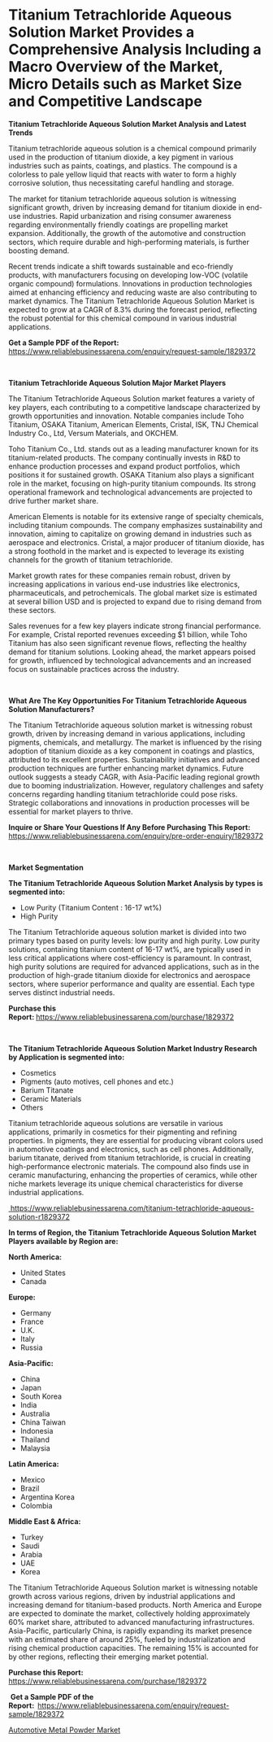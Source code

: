 <p><h1>Titanium Tetrachloride Aqueous Solution Market Provides a Comprehensive Analysis Including a Macro Overview of the Market, Micro Details such as Market Size and Competitive Landscape</h1></p><p><strong>Titanium Tetrachloride Aqueous Solution Market Analysis and Latest Trends</strong></p>
<p><p>Titanium tetrachloride aqueous solution is a chemical compound primarily used in the production of titanium dioxide, a key pigment in various industries such as paints, coatings, and plastics. The compound is a colorless to pale yellow liquid that reacts with water to form a highly corrosive solution, thus necessitating careful handling and storage.</p><p>The market for titanium tetrachloride aqueous solution is witnessing significant growth, driven by increasing demand for titanium dioxide in end-use industries. Rapid urbanization and rising consumer awareness regarding environmentally friendly coatings are propelling market expansion. Additionally, the growth of the automotive and construction sectors, which require durable and high-performing materials, is further boosting demand.</p><p>Recent trends indicate a shift towards sustainable and eco-friendly products, with manufacturers focusing on developing low-VOC (volatile organic compound) formulations. Innovations in production technologies aimed at enhancing efficiency and reducing waste are also contributing to market dynamics. The Titanium Tetrachloride Aqueous Solution Market is expected to grow at a CAGR of 8.3% during the forecast period, reflecting the robust potential for this chemical compound in various industrial applications.</p></p>
<p><strong>Get a Sample PDF of the Report:&nbsp;</strong> <a href="https://www.reliablebusinessarena.com/enquiry/request-sample/1829372?utm_campaign=1871&utm_medium=2&utm_source=Github&utm_content=ia&utm_term=03022025&utm_id=titanium-tetrachloride-aqueous-solution">https://www.reliablebusinessarena.com/enquiry/request-sample/1829372</a></p>
<p>&nbsp;</p>
<p><strong>Titanium Tetrachloride Aqueous Solution Major Market Players</strong></p>
<p><p>The Titanium Tetrachloride Aqueous Solution market features a variety of key players, each contributing to a competitive landscape characterized by growth opportunities and innovation. Notable companies include Toho Titanium, OSAKA Titanium, American Elements, Cristal, ISK, TNJ Chemical Industry Co., Ltd, Versum Materials, and OKCHEM.</p><p>Toho Titanium Co., Ltd. stands out as a leading manufacturer known for its titanium-related products. The company continually invests in R&D to enhance production processes and expand product portfolios, which positions it for sustained growth. OSAKA Titanium also plays a significant role in the market, focusing on high-purity titanium compounds. Its strong operational framework and technological advancements are projected to drive further market share.</p><p>American Elements is notable for its extensive range of specialty chemicals, including titanium compounds. The company emphasizes sustainability and innovation, aiming to capitalize on growing demand in industries such as aerospace and electronics. Cristal, a major producer of titanium dioxide, has a strong foothold in the market and is expected to leverage its existing channels for the growth of titanium tetrachloride.</p><p>Market growth rates for these companies remain robust, driven by increasing applications in various end-use industries like electronics, pharmaceuticals, and petrochemicals. The global market size is estimated at several billion USD and is projected to expand due to rising demand from these sectors. </p><p>Sales revenues for a few key players indicate strong financial performance. For example, Cristal reported revenues exceeding $1 billion, while Toho Titanium has also seen significant revenue flows, reflecting the healthy demand for titanium solutions. Looking ahead, the market appears poised for growth, influenced by technological advancements and an increased focus on sustainable practices across the industry.</p></p>
<p>&nbsp;</p>
<p><strong>What Are The Key Opportunities For Titanium Tetrachloride Aqueous Solution Manufacturers?</strong></p>
<p><p>The Titanium Tetrachloride aqueous solution market is witnessing robust growth, driven by increasing demand in various applications, including pigments, chemicals, and metallurgy. The market is influenced by the rising adoption of titanium dioxide as a key component in coatings and plastics, attributed to its excellent properties. Sustainability initiatives and advanced production techniques are further enhancing market dynamics. Future outlook suggests a steady CAGR, with Asia-Pacific leading regional growth due to booming industrialization. However, regulatory challenges and safety concerns regarding handling titanium tetrachloride could pose risks. Strategic collaborations and innovations in production processes will be essential for market players to thrive.</p></p>
<p><strong>Inquire or Share Your Questions If Any Before Purchasing This Report:</strong> <a href="https://www.reliablebusinessarena.com/enquiry/pre-order-enquiry/1829372?utm_campaign=1871&utm_medium=2&utm_source=Github&utm_content=ia&utm_term=03022025&utm_id=titanium-tetrachloride-aqueous-solution">https://www.reliablebusinessarena.com/enquiry/pre-order-enquiry/1829372</a></p>
<p>&nbsp;</p>
<p><strong>Market Segmentation</strong></p>
<p><strong>The Titanium Tetrachloride Aqueous Solution Market Analysis by types is segmented into:</strong></p>
<p><ul><li>Low Purity (Titanium Content : 16-17 wt%)</li><li>High Purity</li></ul></p>
<p><p>The Titanium Tetrachloride aqueous solution market is divided into two primary types based on purity levels: low purity and high purity. Low purity solutions, containing titanium content of 16-17 wt%, are typically used in less critical applications where cost-efficiency is paramount. In contrast, high purity solutions are required for advanced applications, such as in the production of high-grade titanium dioxide for electronics and aerospace sectors, where superior performance and quality are essential. Each type serves distinct industrial needs.</p></p>
<p><strong>Purchase this Report:&nbsp;</strong><a href="https://www.reliablebusinessarena.com/purchase/1829372?utm_campaign=1871&utm_medium=2&utm_source=Github&utm_content=ia&utm_term=03022025&utm_id=titanium-tetrachloride-aqueous-solution">https://www.reliablebusinessarena.com/purchase/1829372</a></p>
<p>&nbsp;</p>
<p><strong>The Titanium Tetrachloride Aqueous Solution Market Industry Research by Application is segmented into:</strong></p>
<p><ul><li>Cosmetics</li><li>Pigments (auto motives, cell phones and etc.)</li><li>Barium Titanate</li><li>Ceramic Materials</li><li>Others</li></ul></p>
<p><p>Titanium tetrachloride aqueous solutions are versatile in various applications, primarily in cosmetics for their pigmenting and refining properties. In pigments, they are essential for producing vibrant colors used in automotive coatings and electronics, such as cell phones. Additionally, barium titanate, derived from titanium tetrachloride, is crucial in creating high-performance electronic materials. The compound also finds use in ceramic manufacturing, enhancing the properties of ceramics, while other niche markets leverage its unique chemical characteristics for diverse industrial applications.</p></p>
<p><a href="https://www.reliablebusinessarena.com/titanium-tetrachloride-aqueous-solution-r1829372?utm_campaign=1871&utm_medium=2&utm_source=Github&utm_content=ia&utm_term=03022025&utm_id=titanium-tetrachloride-aqueous-solution">&nbsp;https://www.reliablebusinessarena.com/titanium-tetrachloride-aqueous-solution-r1829372</a></p>
<p><strong>In terms of Region, the Titanium Tetrachloride Aqueous Solution Market Players available by Region are:</strong></p>
<p>
    <p> <strong> North America: </strong>
        <ul>
            <li>United States</li>
            <li>Canada</li>
        </ul>
        </p> 
    <p> <strong> Europe: </strong>
        <ul>
            <li>Germany</li>
            <li>France</li>
            <li>U.K.</li>
            <li>Italy</li>
            <li>Russia</li>
        </ul>
        </p> 
    <p> <strong> Asia-Pacific: </strong>
        <ul>
            <li>China</li>
            <li>Japan</li>
            <li>South Korea</li>
            <li>India</li>
            <li>Australia</li>
            <li>China Taiwan</li>
            <li>Indonesia</li>
            <li>Thailand</li>
            <li>Malaysia</li>
        </ul>
        </p> 
    <p> <strong> Latin America: </strong>
        <ul>
            <li>Mexico</li>
            <li>Brazil</li>
            <li>Argentina Korea</li>
            <li>Colombia</li>
        </ul>
        </p> 
    <p> <strong> Middle East & Africa: </strong>
        <ul>
            <li>Turkey</li>
            <li>Saudi</li>
            <li>Arabia</li>
            <li>UAE</li>
            <li>Korea</li>
        </ul>
    </p>
    </p>
<p><p>The Titanium Tetrachloride Aqueous Solution market is witnessing notable growth across various regions, driven by industrial applications and increasing demand for titanium-based products. North America and Europe are expected to dominate the market, collectively holding approximately 60% market share, attributed to advanced manufacturing infrastructures. Asia-Pacific, particularly China, is rapidly expanding its market presence with an estimated share of around 25%, fueled by industrialization and rising chemical production capacities. The remaining 15% is accounted for by other regions, reflecting their emerging market potential.</p></p>
<p><strong>Purchase this Report: </strong><a href="https://www.reliablebusinessarena.com/purchase/1829372?utm_campaign=1871&utm_medium=2&utm_source=Github&utm_content=ia&utm_term=03022025&utm_id=titanium-tetrachloride-aqueous-solution">https://www.reliablebusinessarena.com/purchase/1829372</a></p>
<p>&nbsp;<strong>Get a Sample PDF of the Report:&nbsp;&nbsp;</strong><a href="https://www.reliablebusinessarena.com/enquiry/request-sample/1829372?utm_campaign=1871&utm_medium=2&utm_source=Github&utm_content=ia&utm_term=03022025&utm_id=titanium-tetrachloride-aqueous-solution">https://www.reliablebusinessarena.com/enquiry/request-sample/1829372</a></p>
<p><strong></strong></p>
<p><p><a href="https://github.com/marloy8/Market-Research-Report-List-7/blob/main/automotive-metal-powder-market.md?utm_campaign=1871&utm_medium=2&utm_source=Github&utm_content=ia&utm_term=03022025&utm_id=titanium-tetrachloride-aqueous-solution">Automotive Metal Powder Market</a></p></p>